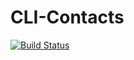 # CLI-Contacts

[![Build Status](https://travis-ci.org/PenetratingShot/AnesthesiaCLI.svg?branch=master)](https://travis-ci.org/PenetratingShot/AnesthesiaCLI)
